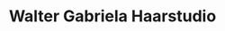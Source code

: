 ---
title: "Walter Gabriela Haarstudio"
url: /wuppertal/walter-gabriela-haarstudio/
shop: Friseur
---